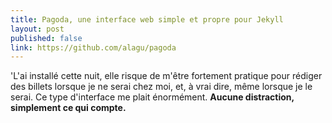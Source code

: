 ```yaml
---
title: Pagoda, une interface web simple et propre pour Jekyll
layout: post
published: false
link: https://github.com/alagu/pagoda
---
```

'L'ai installé cette nuit, elle risque de m'être fortement pratique pour rédiger des billets lorsque je ne serai chez moi, et, à vrai dire, même lorsque je le serai. Ce type d'interface me plait énormément. **Aucune distraction, simplement ce qui compte.**